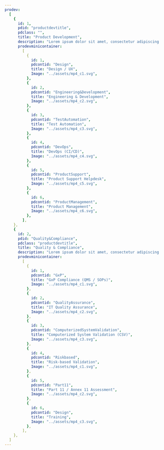 ```yaml
---
prodev:
  [
    {
      id: 1,
      pdid: "productdevtitle",
      pdclass: "",
      title: "Product Development",
      description: "Lorem ipsum dolor sit amet, consectetur adipiscing elit. Nunc odio in et, lectus sit lorem id integer.",
      prodevminicontainer:
        [
          {
            id: 1,
            pdcontid: "Design",
            title: "Design / UX",
            Image: "../assets/mp4_c1.svg",
          },
          {
            id: 2,
            pdcontid: "Engineering&Development",
            title: "Engineering & Development",
            Image: "../assets/mp4_c2.svg",
          },
          {
            id: 3,
            pdcontid: "TestAutomation",
            title: "Test Automation",
            Image: "../assets/mp4_c3.svg",
          },
          {
            id: 4,
            pdcontid: "DevOps",
            title: "DevOps (CI/CD)",
            Image: "../assets/mp4_c4.svg",
          },
          {
            id: 5,
            pdcontid: "ProductSupport",
            title: "Product Support Helpdesk",
            Image: "../assets/mp4_c5.svg",
          },
          {
            id: 6,
            pdcontid: "ProductManagement",
            title: "Product Management",
            Image: "../assets/mp4_c6.svg",
          },
        ],
    },
    {
      id: 2,
      pdid: "Quality&Compliance",
      pdclass: "productdevtitle",
      title: "Quality & Compliance",
      description: "Lorem ipsum dolor sit amet, consectetur adipiscing elit. Nunc odio in et, lectus sit lorem id integer.",
      prodevminicontainer:
        [
          {
            id: 1,
            pdcontid: "GxP",
            title: "GxP Compliance (QMS / SOPs)",
            Image: "../assets/mp4_c1.svg",
          },
          {
            id: 2,
            pdcontid: "QualityAssurance",
            title: "IT Quality Assurance",
            Image: "../assets/mp4_c2.svg",
          },
          {
            id: 3,
            pdcontid: "ComputerizedSystemValidation",
            title: "Computerized System Validation (CSV)",
            Image: "../assets/mp4_c3.svg",
          },
          {
            id: 4,
            pdcontid: "Riskbased",
            title: "Risk-based Validation",
            Image: "../assets/mp4_c1.svg",
          },
          {
            id: 5,
            pdcontid: "Part11",
            title: "Part 11 / Annex 11 Assessment",
            Image: "../assets/mp4_c2.svg",
          },
          {
            id: 6,
            pdcontid: "Design",
            title: "Training",
            Image: "../assets/mp4_c3.svg",
          },
        ],
    },
  ]
---
```

